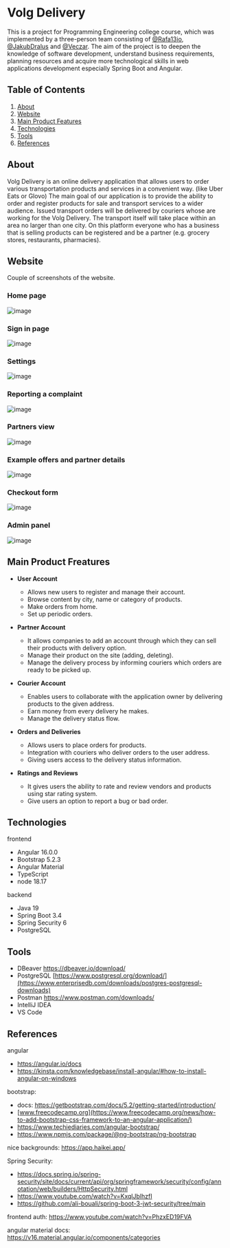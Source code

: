 # Volg Delivery

This is a project for Programming Engineering college course, which was implemented by a three-person team consisting of
[@Rafa13io](https://github.com/Rafa13io), [@JakubDralus](https://github.com/JakubDralus) and [@Veczar](https://github.com/Veczar).
The aim of the project is to deepen the knowledge of software development, understand business requirements, planning resources and 
acquire more technological skills in web applications development especially Spring Boot and Angular. 

## Table of Contents

1. [About](#about)
2. [Website](#website)
3. [Main Product Features](#main-product-freatures)
4. [Technologies](#technologies)
5. [Tools](#tools)
6. [References](#references)

## About

Volg Delivery is an online delivery application that allows users to order various transportation products and services in a convenient way.
(like Uber Eats or Glovo) The main goal of our application is to provide the ability to order and register products for sale and transport services 
to a wider audience. Issued transport orders will be delivered by couriers whose are working for the Volg Delivery. 
The transport itself will take place within an area no larger than one city. On this platform everyone who has a business 
that is selling products can be registered and be a partner (e.g. grocery stores, restaurants, pharmacies).

## Website
Couple of screenshots of the website.

### Home page
![image](https://github.com/JakubDralus/delivery-app/assets/129612952/4e1e38b8-e917-4e81-abe2-c51c20fbd167)

### Sign in page
![image](https://github.com/JakubDralus/delivery-app/assets/129612952/e58279db-139e-46f9-81e5-fe1621ca22d6)

### Settings
![image](https://github.com/JakubDralus/delivery-app/assets/129612952/a9f0af80-8133-423e-b640-e8e2f114bca8)

### Reporting a complaint
![image](https://github.com/JakubDralus/delivery-app/assets/129612952/93c03b39-2398-4f23-a397-8eb7bc9f6142)

### Partners view
![image](https://github.com/JakubDralus/delivery-app/assets/129612952/6a79b0c6-6ffd-4927-b820-37fcb629e6a9)

### Example offers and partner details
![image](https://github.com/JakubDralus/delivery-app/assets/129612952/28f35b45-26a5-4ff7-b46e-a010baf23fc6)

### Checkout form
![image](https://github.com/JakubDralus/delivery-app/assets/129612952/62aa3046-db81-49fe-9294-9ef383985b38)

### Admin panel 
![image](https://github.com/JakubDralus/delivery-app/assets/129612952/288fdc18-d1a7-4b0c-9b94-4b1446e5698f)


## Main Product Freatures

- **User Account**
  - Allows new users to register and manage their account.
  - Browse content by city, name or category of products.
  - Make orders from home.
  - Set up periodic orders.

- **Partner Account**
  - It allows companies to add an account through which they can sell their products with delivery option.
  - Manage their product on the site (adding, deleting).
  - Manage the delivery process by informing couriers which orders are ready to be picked up.

- **Courier Account**
  - Enables users to collaborate with the application owner by delivering products to the given address.
  - Earn money from every delivery he makes.
  - Manage the delivery status flow.

- **Orders and Deliveries**
  - Allows users to place orders for products.
  - Integration with couriers who deliver orders to the user address.
  - Giving users access to the delivery status information.

- **Ratings and Reviews**
  - It gives users the ability to rate and review vendors and products using star rating system.
  - Give users an option to report a bug or bad order.

[//]: # (```bash)
[//]: # (Get-NetTCPConnection -LocalPort 8080 | ForEach-Object { Stop-Process -Id $_.OwningProcess -Force })
[//]: # (```)

## Technologies
frontend
- Angular 16.0.0
- Bootstrap 5.2.3
- Angular Material
- TypeScript
- node 18.17

backend
- Java 19
- Spring Boot 3.4
- Spring Security 6
- PostgreSQL

## Tools
- DBeaver https://dbeaver.io/download/
- PostgreSQL [https://www.postgresql.org/download/](https://www.enterprisedb.com/downloads/postgres-postgresql-downloads)
- Postman https://www.postman.com/downloads/
- IntelliJ IDEA
- VS Code

## References

angular
- https://angular.io/docs
- https://kinsta.com/knowledgebase/install-angular/#how-to-install-angular-on-windows

bootstrap:
- docs: https://getbootstrap.com/docs/5.2/getting-started/introduction/
- [www.freecodecamp.org](https://www.freecodecamp.org/news/how-to-add-bootstrap-css-framework-to-an-angular-application/)
- https://www.techiediaries.com/angular-bootstrap/
- https://www.npmjs.com/package/@ng-bootstrap/ng-bootstrap

nice backgrounds: https://app.haikei.app/

Spring Security:
- https://docs.spring.io/spring-security/site/docs/current/api/org/springframework/security/config/annotation/web/builders/HttpSecurity.html
- https://www.youtube.com/watch?v=KxqlJblhzfI
- https://github.com/ali-bouali/spring-boot-3-jwt-security/tree/main

frontend auth: 
https://www.youtube.com/watch?v=PhzxED19FVA

angular material docs:
https://v16.material.angular.io/components/categories

